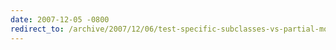 ```yaml
---
date: 2007-12-05 -0800
redirect_to: /archive/2007/12/06/test-specific-subclasses-vs-partial-mocks.aspx/
---
```

